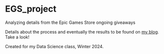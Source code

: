 # EGS_project
Analyzing details from the Epic Games Store ongoing giveaways

Details about the process and eventually the results to be found on [my blog](https://github.com/dylanbay11/blog_home). Take a look!

Created for my Data Science class, Winter 2024.
